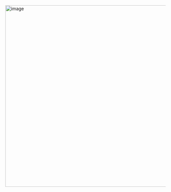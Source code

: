 <img width="1070" height="569" alt="image" src="https://github.com/user-attachments/assets/84fefe2f-5eba-4005-903a-f3d97f6f860b" />
